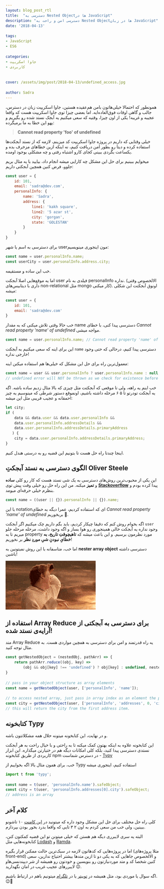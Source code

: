 ```yaml
---
layout: blog_post_rtl
title:  "دسترسی به Nested Objectها در JavaScript"
description: "دسترسی امن و راحت به Nested Objectها در زبان JavaScript"
date: '2018-04-13'

tags:
- JavaScript
- ES6

categories:
- جاوا اسکریپت
- کاربردی


cover: /assets/img/post/2018-04-13/undefined_access.jpg

author: Sadra
---
```


همونطور که احتمالا خیلی‌هاتون بامن هم‌عقیده هستین، جاوا اسکریپت زبان در دسترس، جالب و گاهی اوقات فوق‌العاده‌ایه. اما بعضی چیزا توی جاوا اسکریپت هست که واقعا عجیبه و غریبه! یکی از اون چیزا، وقتیه که سعی میکنیم یه آبجک نستد شده رو بگیریم و یهو این خطا به ما برمیگرده:

> **Cannot read property 'foo' of undefined**

خیلی وقتایی که داریم در پروژه‌ جاوا اسکریپت کد میزینم، لازمه که از نستد آبجکت‌ها استفاده کرده و دیتا رو بطور امن دریافت کنیم، نه اینکه ازین خطاهای مزخرف بده و یکساعت بگردی ببینی کجای کارو اشتباه رفتی و چه مشکلی بوجود اومده.

میخوایم ببینیم برای حل این مشکل چه کارایی میشه انجام داد، بیایید با یه مثال بریم جلوو، فرض کنین همچین آبجکتی داریم:

```javascript
const user = {
    id: 101,
    email: 'sadra@dev.com',
    personalInfo: {
        name: 'Sadra',
        address: {
            line1: 'kakh square',
            line2: '5 azar st',
            city: 'gorgan',
            state: 'GOLESTAN'
        }
    }
}
```

برای دسترسی به اسم یا شهر userمون اینجوری مینویسیم:

```javascript
const name = user.personalInfo.name;
const userCity = user.personalInfo.address.city;
```

خب این ساده و مستقیمه.

اما یه موقع‌هایی اصلا آبجکت user فیلدی به نام personalInfo نداره.  (الالخصوص وقتی داری با دیتابیس‌های non-relational مثل mongo کار میکنی). اونوق آبجکتت این شکلی میشه:

```javascript
const user = {
    id: 101,
    email: 'sadra@dev.com'
}
```

خب حالا وقتی تلاش میکنی که به مقدار name دسترسی پیدا کنی، با خطای *Cannot read property 'name' of undefined* مواجه میشی.

```javascript
const name = user.personalInfo.name; // Cannot read property 'name' of undefined
```

این برای اینه که سعی میکنیم به آبجکت `name` دسترسی پیدا کنیم، درحالی که حتی وجود خارجی نداره!

معمول‌ترین راه برای حل این مشکل که خیلی‌ها هم استفاده میکنن اینه:

```javascript
const name = user && user.personalInfo ? user.personalInfo.name : null;
// undefined error will NOT be thrown as we check for existence before access
```

خب اینم یه راهه، ولی تا موقعی که آبجکتت مثل چیزی که بالا مثال زدیم ساده باشه. اگه یه آبجکت تودرتو تا ۵ ۶ مرحله داشته باشیم، اونموقع دستور شرطی که مینوسیم یه چیز احمقانه و عجیب قریبی مثل این میشه:

```javascript
let city;
if (
    data && data.user && data.user.personalInfo &&
    data.user.personalInfo.addressDetails &&
    data.user.personalInfo.addressDetails.primaryAddress
   ) {
    city = data.user.personalInfo.addressDetails.primaryAddress;
}
```

اینجا چندتا راه حل هست تا بتونیم این قضیه رو به درستی هندل کنیم.

## الگوی دسترسی به نستد آبجکتِ Oliver Steele

این یکی از محبوب‌ترین روش‌های دسترسی به یک شی نستد هست که کار رو کلی **ساده** و **تمیز** میکنه. من این راه حل رو خیلی وقت پیش توی  **[Stackoverflow](https://stackoverflow.com/a/4034468/5330668)** پیدا کرده بودم و بنظرم خیلی حرفه‌ای میومد.

```javascript
const name = ((user || {}).personalInfo || {}).name;
```

با این notationای که استفاده کردیم، عمرا دیگه به خطای *Cannot read property 'name' of undefined* بربخوریم 😬.

اگه بخوام روش کنم که دقیقا چیکار کردیم، باید بگم داریم چک میکنیم اگر آبجکت `user` وجود نداره یه آبجکت خالی همینجوری رو هوا بساز و اگه وجود داشت، مرحله مرحله جلو میریم تا به property مورد نظرمون برسیم. و این باعث میشه که **تاهیچوقتِ تاریخ، به خطایِ نبودنِ شیِ موردِ نظر** بر نخوریم!

اما خب، متاسفانه با این روش نمیتونین به **nester array object** دسترسی داشته باشین!

![Screaming from js](/assets/img/post/2018-04-13/screaming_from_js.gif)

## استفاده از Array Reduce برای دسترسی به آبجکتی از آرایه‌ی نستد شده!

متد Array Reduce یه راه قدرتمند و امن برای دسترسی به همچین مواردی هست. به مثال توجه کنید.

``` javascript
const getNestedObject = (nestedObj, pathArr) => {
    return pathArr.reduce((obj, key) =>
        (obj && obj[key] !== 'undefined') ? obj[key] : undefined, nestedObj);
}

// pass in your object structure as array elements
const name = getNestedObject(user, ['personalInfo', 'name']);

// to access nested array, just pass in array index as an element the path array.
const city = getNestedObject(user, ['personalInfo', 'addresses', 0, 'city']);
// this will return the city from the first address item.
```

## کتابخونه Typy

و در نهایت، این کتابخونه میتونه حلال همه مشکلاتتون باشه. 

این کتابخونه علاوه به اینکه بهتون کمک میکنه تا به راحتی و با خیال راحت به هر آبجکت نستدی دسترسی پیدا کنید، بلکه کلی امکانات دیگه هم در ختیارتن میگذاره. این ابزار کاربردی از طریق کتابخونه npm در دسترس شماست - [Typy](https://github.com/flexdinesh/typy)

خب، برای همون مثال بالا اگه بخواییم از Typy استفاده کنیم، اینجوری میشه

```javascript
import t from 'typy';

const name = t(user, 'personalInfo.name').safeObject;
const city = t(user, 'personalInfo.addresses[0].city').safeObject;
// address is an array
```

## کلام آخر

کلی راه حل مختلف برای حل این مشکل وجود داره که میتونید در [این کامنت](https://stackoverflow.com/a/41532415/5330668) ۱۰ تاشونو ببینین، ولی خب من سعی کردم به اون ۲ ۳ تایی که واقعا بدرد بخور بودن بپردازم.

البته یه سری لایبرری دیگه هم هستن که خیلی میتونن تو این قضیه کمکتون کنن، کتابخونه‌هایی مثل [Lodash](https://lodash.com/) و [Ramda](http://ramdajs.com/).

اما در پروژه‌‌هایی که کدهاتون لازمه در سبک‌ترین حالت ممکنن قرار بگیره (مثلا پروژه‌های front-end) و الالخصوص جاهایی که به یکی دو تا ازین متد‌ها بیشتر احتیاج ندارین، سعی کنین شخصا کد و متد موردنیازتون رو بنویسین و خودتون رو همیشه از شر دیپندنسی‌هاو لایبررهای عجیب غریب در امان نگهدارید 😉.

اگه سوال یا موردی بود، مثل همیشه در [توییتر](https://twitter.com/sadra_amlashi) یا در [تلگرام](https://t.me/amlashi) میتونیم باهم در ارتباط باشیم. 😉🍷